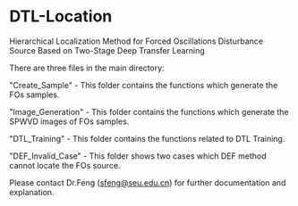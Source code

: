 # DTL-Location
Hierarchical Localization Method for Forced Oscillations Disturbance Source Based on Two-Stage Deep Transfer Learning

There are three files in the main directory:

"Create_Sample" - This folder contains the functions which generate the FOs samples.

"Image_Generation" - This folder contains the functions which generate the SPWVD images of FOs samples.

"DTL_Training" - This folder contains the functions related to DTL Training.

"DEF_Invalid_Case" - This folder shows two cases which DEF method cannot locate the FOs source.

Please contact Dr.Feng (sfeng@seu.edu.cn) for further documentation and explanation.
